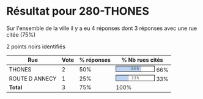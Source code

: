 # Résultat pour 280-THONES

Sur l'ensemble de la ville il y a eu 4 réponses dont 3 réponses avec une rue citée (75%)

2 points noirs identifiés

| Rue | Vote | % réponses | % Nb rues cités|
|-----|------|------------|----------------|
| THONES | 2 | 50% | <img src="../../img/bar_66.gif" />&nbsp;66%|
| ROUTE D ANNECY | 1 | 25% | <img src="../../img/bar_33.gif" />&nbsp;33%|
| **Total** | 3 | 75% | 100%|
